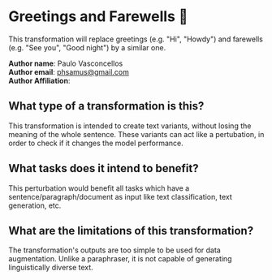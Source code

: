 # Greetings and Farewells 👋
This transformation will replace greetings (e.g. "Hi", "Howdy") and farewells (e.g. "See you", "Good night") by a similar one. 

**Author name**: Paulo Vasconcellos<br>
**Author email**: phsamus@gmail.com<br>
**Author Affiliation**: 

## What type of a transformation is this?
This transformation is intended to create text variants, without losing the meaning of the whole sentence. These variants can act like a pertubation, in order to check if it changes the model performance.

## What tasks does it intend to benefit?
This perturbation would benefit all tasks which have a sentence/paragraph/document as input like text classification, text generation, etc.

## What are the limitations of this transformation?
The transformation's outputs are too simple to be used for data augmentation. Unlike a paraphraser, it is not capable of generating linguistically diverse text.